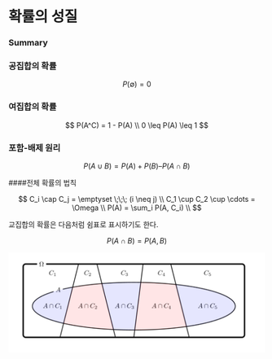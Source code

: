 <script> MathJax.Hub.Queue(["Typeset",MathJax.Hub]); </script>

# 확률의 성질

### Summary

### 공집합의 확률

$$
P(\emptyset) = 0
$$

### 여집합의 확률

$$
P(A^C) = 1 - P(A) \\
0 \leq P(A) \leq 1
$$

### 포함-배제 원리

$$
P(A \cup B) = P(A) + P(B) – P(A \cap B)
$$

####전체 확률의 법칙

$$
C_i \cap C_j = \emptyset \;\;\; (i \neq j) \\
C_1 \cup C_2 \cup \cdots  = \Omega \\
P(A) = \sum_i P(A, C_i) \\
$$

교집합의 확률은 다음처럼 쉼표로 표시하기도 한다.

$$
P(A \cap B) = P(A, B)
$$

![image-20200326220259012.png](../../../resource/img/image-20200326220259012.png)
